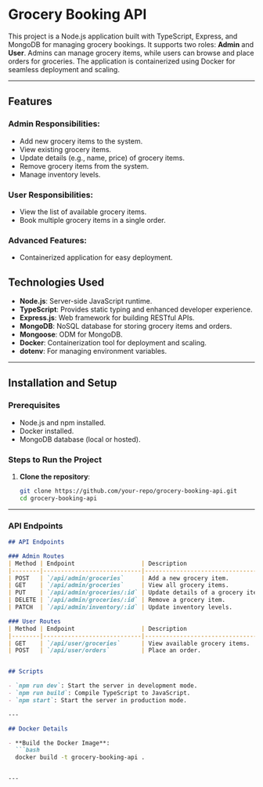 # Grocery Booking API

This project is a Node.js application built with TypeScript, Express, and MongoDB for managing grocery bookings. It supports two roles: **Admin** and **User**. Admins can manage grocery items, while users can browse and place orders for groceries. The application is containerized using Docker for seamless deployment and scaling.

---

## Features

### Admin Responsibilities:
- Add new grocery items to the system.
- View existing grocery items.
- Update details (e.g., name, price) of grocery items.
- Remove grocery items from the system.
- Manage inventory levels.

### User Responsibilities:
- View the list of available grocery items.
- Book multiple grocery items in a single order.

### Advanced Features:
- Containerized application for easy deployment.


## Technologies Used

- **Node.js**: Server-side JavaScript runtime.
- **TypeScript**: Provides static typing and enhanced developer experience.
- **Express.js**: Web framework for building RESTful APIs.
- **MongoDB**: NoSQL database for storing grocery items and orders.
- **Mongoose**: ODM for MongoDB.
- **Docker**: Containerization tool for deployment and scaling.
- **dotenv**: For managing environment variables.

---

## Installation and Setup

### Prerequisites
- Node.js and npm installed.
- Docker installed.
- MongoDB database (local or hosted).

### Steps to Run the Project
1. **Clone the repository**:
   ```bash
   git clone https://github.com/your-repo/grocery-booking-api.git
   cd grocery-booking-api


---

### **API Endpoints**
```markdown
## API Endpoints

### Admin Routes
| Method | Endpoint                   | Description                       |
|--------|----------------------------|-----------------------------------|
| POST   | `/api/admin/groceries`     | Add a new grocery item.           |
| GET    | `/api/admin/groceries`     | View all grocery items.           |
| PUT    | `/api/admin/groceries/:id` | Update details of a grocery item. |
| DELETE | `/api/admin/groceries/:id` | Remove a grocery item.            |
| PATCH  | `/api/admin/inventory/:id` | Update inventory levels.          |

### User Routes
| Method | Endpoint                   | Description                       |
|--------|----------------------------|-----------------------------------|
| GET    | `/api/user/groceries`      | View available grocery items.     |
| POST   | `/api/user/orders`         | Place an order.                   |


## Scripts

- `npm run dev`: Start the server in development mode.
- `npm run build`: Compile TypeScript to JavaScript.
- `npm start`: Start the server in production mode.

---

## Docker Details

- **Build the Docker Image**:
  ```bash
  docker build -t grocery-booking-api .


---



